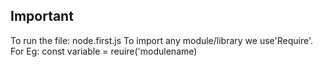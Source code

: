 ## Important 
To run the file: node.first.js
To import any module/library we use'Require'. For Eg: const variable = reuire('modulename)
